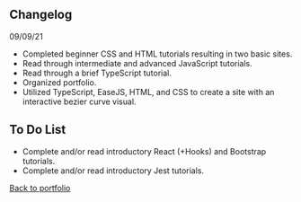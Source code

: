 ## Changelog  
09/09/21  
- Completed beginner CSS and HTML tutorials resulting in two basic sites.
- Read through intermediate and advanced JavaScript tutorials.
- Read through a brief TypeScript tutorial.
- Organized portfolio.
- Utilized TypeScript, EaseJS, HTML, and CSS to create a site with an interactive bezier curve visual.  
    
## To Do List  
 - Complete and/or read introductory React (+Hooks) and Bootstrap tutorials.
 - Complete and/or read introductory Jest tutorials.
  
[Back to portfolio](https://timblakel.github.io/)